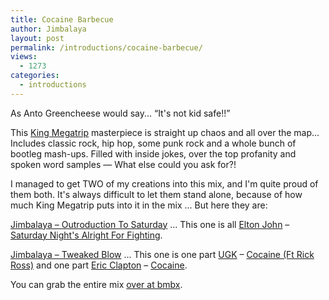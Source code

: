 ```yaml
---
title: Cocaine Barbecue
author: Jimbalaya
layout: post
permalink: /introductions/cocaine-barbecue/
views:
  - 1273
categories:
  - introductions
---
```


As Anto Greencheese would say... “It's not kid safe!!”

This [King Megatrip][2] masterpiece is straight up chaos and all over the map... Includes classic rock, hip hop, some punk rock and a whole bunch of bootleg mash-ups. Filled with inside jokes, over the top profanity and spoken word samples — What else could you ask for?!

 [2]: http://megatrip.blogspot.com "King Megatrip"

I managed to get TWO of my creations into this mix, and I'm quite proud of them both. It's always difficult to let them stand alone, because of how much King Megatrip puts into it in the mix ... But here they are:

[Jimbalaya – Outroduction To Saturday][3] ... This one is all [Elton John][4] – [Saturday Night's Alright For Fighting][5].

 [3]: http://www.jimbalaya.us/wp-content/uploads/2011/06/Jimbalaya-Outroduction-To-Saturday.mp3
 [4]: http://click.linksynergy.com/fs-bin/click?id=vwHUN9G4nyY&subid=&offerid=146261.1&type=10&tmpid=5573&RD_PARM1=http://itunes.apple.com/us/artist/elton-john/id54657
 [5]: http://click.linksynergy.com/fs-bin/click?id=vwHUN9G4nyY&subid=&offerid=146261.1&type=10&tmpid=5573&RD_PARM1=http://itunes.apple.com/us/album/goodbye-yellow-brick-road/id45353

[Jimbalaya – Tweaked Blow][6] ... This one is one part [UGK][7] – [Cocaine (Ft Rick Ross)][8] and one part [Eric Clapton][9] – [Cocaine][10].

 [6]: http://www.jimbalaya.us/wp-content/uploads/2011/06/Jimbalaya-Tweaked-Blow.mp3
 [7]: http://click.linksynergy.com/fs-bin/click?id=vwHUN9G4nyY&subid=&offerid=146261.1&type=10&tmpid=5573&RD_PARM1=http://itunes.apple.com/us/artist/ugk/id1491249
 [8]: http://click.linksynergy.com/fs-bin/click?id=vwHUN9G4nyY&subid=&offerid=146261.1&type=10&tmpid=5573&RD_PARM1=http://itunes.apple.com/us/album/ugk-underground-kingz/id260747450
 [9]: http://click.linksynergy.com/fs-bin/click?id=vwHUN9G4nyY&subid=&offerid=146261.1&type=10&tmpid=5573&RD_PARM1=http://itunes.apple.com/us/artist/eric-clapton/id123853
 [10]: http://click.linksynergy.com/fs-bin/click?id=vwHUN9G4nyY&subid=&offerid=146261.1&type=10&tmpid=5573&RD_PARM1=http://itunes.apple.com/us/album/slowhand-remastered/id128367

You can grab the entire mix [over at bmbx][11].

 [11]: http://www.bmbx.org/2009/02/cocaine-barbecue/ "King Megatrip - Cocaine Barbecue"
